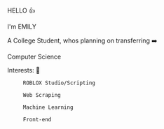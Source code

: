 HELLO 👍

I'm EMILY

A College Student, whos planning on transferring ➡️

Computer Science 

Interests: 🌱

         ROBLOX Studio/Scripting
         
         Web Scraping 
         
         Machine Learning 
         
         Front-end 
